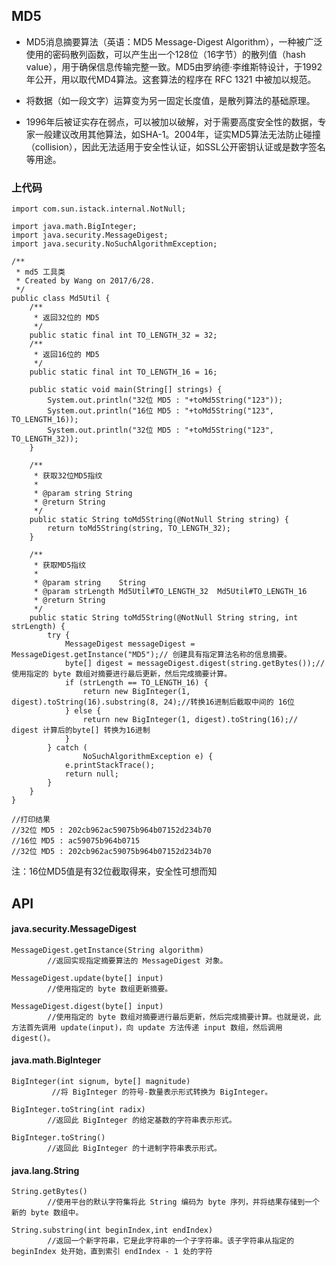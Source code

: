 
## MD5 ##

- MD5消息摘要算法（英语：MD5 Message-Digest Algorithm），一种被广泛使用的密码散列函数，可以产生出一个128位（16字节）的散列值（hash value），用于确保信息传输完整一致。MD5由罗纳德·李维斯特设计，于1992年公开，用以取代MD4算法。这套算法的程序在 RFC 1321 中被加以规范。    

- 将数据（如一段文字）运算变为另一固定长度值，是散列算法的基础原理。   

- 1996年后被证实存在弱点，可以被加以破解，对于需要高度安全性的数据，专家一般建议改用其他算法，如SHA-1。2004年，证实MD5算法无法防止碰撞（collision），因此无法适用于安全性认证，如SSL公开密钥认证或是数字签名等用途。

### 上代码 ##

	import com.sun.istack.internal.NotNull;
	
	import java.math.BigInteger;
	import java.security.MessageDigest;
	import java.security.NoSuchAlgorithmException;
	
	/**
	 * md5 工具类
	 * Created by Wang on 2017/6/28.
	 */
	public class Md5Util {
	    /**
	     * 返回32位的 MD5
	     */
	    public static final int TO_LENGTH_32 = 32;
	    /**
	     * 返回16位的 MD5
	     */
	    public static final int TO_LENGTH_16 = 16;
	
	    public static void main(String[] strings) {
	        System.out.println("32位 MD5 : "+toMd5String("123"));
	        System.out.println("16位 MD5 : "+toMd5String("123", TO_LENGTH_16));
	        System.out.println("32位 MD5 : "+toMd5String("123", TO_LENGTH_32));
	    }

	    /**
	     * 获取32位MD5指纹
	     *
	     * @param string String
	     * @return String
	     */
	    public static String toMd5String(@NotNull String string) {
	        return toMd5String(string, TO_LENGTH_32);
	    }

	    /**
	     * 获取MD5指纹
	     *
	     * @param string    String
	     * @param strLength Md5Util#TO_LENGTH_32  Md5Util#TO_LENGTH_16
	     * @return String
	     */
	    public static String toMd5String(@NotNull String string, int strLength) {
	        try {
	            MessageDigest messageDigest = MessageDigest.getInstance("MD5");// 创建具有指定算法名称的信息摘要。
	            byte[] digest = messageDigest.digest(string.getBytes());//使用指定的 byte 数组对摘要进行最后更新，然后完成摘要计算。
	            if (strLength == TO_LENGTH_16) {
	                return new BigInteger(1, digest).toString(16).substring(8, 24);//转换16进制后截取中间的 16位
	            } else {
	                return new BigInteger(1, digest).toString(16);// digest 计算后的byte[] 转换为16进制
	            }
	        } catch (
	                NoSuchAlgorithmException e) {
	            e.printStackTrace();
	            return null;
	        }
	    }
	}

	//打印结果 
	//32位 MD5 : 202cb962ac59075b964b07152d234b70
	//16位 MD5 : ac59075b964b0715
	//32位 MD5 : 202cb962ac59075b964b07152d234b70

注：16位MD5值是有32位截取得来，安全性可想而知

## API ##
#### java.security.MessageDigest 

	MessageDigest.getInstance(String algorithm) 
          	//返回实现指定摘要算法的 MessageDigest 对象。

	MessageDigest.update(byte[] input) 
          	//使用指定的 byte 数组更新摘要。

	MessageDigest.digest(byte[] input) 
	        //使用指定的 byte 数组对摘要进行最后更新，然后完成摘要计算。也就是说，此方法首先调用 update(input)，向 update 方法传递 input 数组，然后调用 digest()。
	
#### java.math.BigInteger   
	BigInteger(int signum, byte[] magnitude) 
	         //将 BigInteger 的符号-数量表示形式转换为 BigInteger。

	BigInteger.toString(int radix) 
          	//返回此 BigInteger 的给定基数的字符串表示形式。

	BigInteger.toString() 
	        //返回此 BigInteger 的十进制字符串表示形式。

#### java.lang.String   

	String.getBytes() 
	        //使用平台的默认字符集将此 String 编码为 byte 序列，并将结果存储到一个新的 byte 数组中。
	
	String.substring(int beginIndex,int endIndex)
			//返回一个新字符串，它是此字符串的一个子字符串。该子字符串从指定的 beginIndex 处开始，直到索引 endIndex - 1 处的字符
